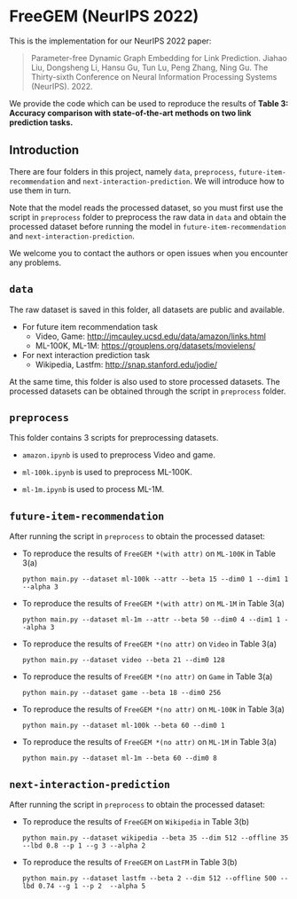 # FreeGEM (NeurIPS 2022)

This is the implementation for our NeurIPS 2022 paper:

> Parameter-free Dynamic Graph Embedding for Link Prediction.
> Jiahao Liu, Dongsheng Li, Hansu Gu, Tun Lu, Peng Zhang, Ning Gu.
> The Thirty-sixth Conference on Neural Information Processing Systems (NeurIPS). 2022.

We provide the code which can be used to reproduce the results of **Table 3: Accuracy comparison with state-of-the-art methods on two link prediction tasks.** 

## Introduction

There are four folders in this project, namely `data`, `preprocess`, `future-item-recommendation` and `next-interaction-prediction`. We will introduce how to use them in turn.

Note that the model reads the processed dataset, so you must first use the script in `preprocess` folder to preprocess the raw data in `data` and obtain the processed dataset before running the model in `future-item-recommendation` and `next-interaction-prediction`.

We welcome you to contact the authors or open issues when you encounter any problems.

## `data`

The raw dataset is saved in this folder, all datasets are public and available.

- For future item recommendation task
  - Video, Game: http://jmcauley.ucsd.edu/data/amazon/links.html
  - ML-100K, ML-1M: https://grouplens.org/datasets/movielens/
- For next interaction prediction task
  - Wikipedia, Lastfm: http://snap.stanford.edu/jodie/

At the same time, this folder is also used to store processed datasets. The processed datasets can be obtained through the script in `preprocess` folder.

## `preprocess`

This folder contains 3 scripts for preprocessing datasets.

- `amazon.ipynb` is used to preprocess Video and game.
- `ml-100k.ipynb` is used to preprocess ML-100K.

- `ml-1m.ipynb` is used to process ML-1M.

## `future-item-recommendation`

After running the script in `preprocess` to obtain the processed dataset:

- To reproduce the results of `FreeGEM *(with attr)` on `ML-100K` in Table 3(a) 

  `python main.py --dataset ml-100k --attr --beta 15 --dim0 1 --dim1 1 --alpha 3`

- To reproduce the results of `FreeGEM *(with attr)` on `ML-1M` in Table 3(a) 

  `python main.py --dataset ml-1m --attr --beta 50 --dim0 4 --dim1 1 --alpha 3`

- To reproduce the results of `FreeGEM *(no attr)` on `Video` in Table 3(a) 

  `python main.py --dataset video --beta 21 --dim0 128`

- To reproduce the results of `FreeGEM *(no attr)` on `Game` in Table 3(a) 

  `python main.py --dataset game --beta 18 --dim0 256`

- To reproduce the results of `FreeGEM *(no attr)` on `ML-100K` in Table 3(a) 

  `python main.py --dataset ml-100k --beta 60 --dim0 1`

- To reproduce the results of `FreeGEM *(no attr)` on `ML-1M` in Table 3(a) 

  `python main.py --dataset ml-1m --beta 60 --dim0 8`

## `next-interaction-prediction`

After running the script in `preprocess` to obtain the processed dataset:

- To reproduce the results of `FreeGEM`  on `Wikipedia` in Table 3(b) 

  `python main.py --dataset wikipedia --beta 35 --dim 512 --offline 35 --lbd 0.8 --p 1 --g 3 --alpha 2`

- To reproduce the results of `FreeGEM`  on `LastFM` in Table 3(b) 

  `python main.py --dataset lastfm --beta 2 --dim 512 --offline 500 --lbd 0.74 --g 1 --p 2  --alpha 5`

